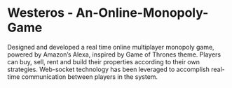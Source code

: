 # Westeros - An-Online-Monopoly-Game


Designed and developed a real time online multiplayer monopoly game, powered by Amazon’s Alexa, inspired by Game of Thrones theme. Players can buy, sell, rent and build their properties according to their own strategies. Web-socket technology has been leveraged to accomplish real-time communication between players in the system.
